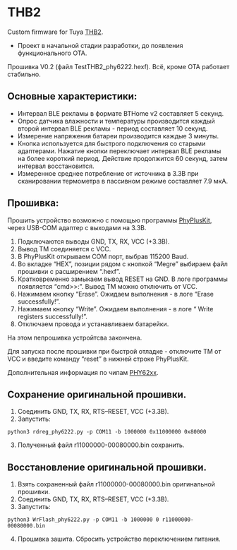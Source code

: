 # THB2
Custom firmware for Tuya [THB2](https://pvvx.github.io/THB2). 

* Проект в начальной стадии разработки, до появления функционального OTA.

Прошивка V0.2 (файл TestTHB2_phy6222.hexf). Всё, кроме OTA работает стабильно.

## Основные характеристики:

* Интервал BLE рекламы в формате BTHome v2 составляет 5 секунд.
* Опрос датчика влажности и температуры производится  каждый второй интервал BLE рекламы - период составляет 10 секунд.
* Измерение напряжения батареи производится каждые 3 минуты.
* Кнопка используется для быстрого подключения со старыми адаптерами. Нажатие кнопки переключает интервал BLE рекламы на более короткий период. Действие продолжится 60 секунд, затем интервал восстановится.
* Измеренное среднее потребление от источника в 3.3В при сканировании термометра в пассивном режиме составляет 7.9 мкА.

## Прошивка:

Прошить устройство возможно с помощью программы [PhyPlusKit](https://github.com/pvvx/PHY62x2/raw/master/PhyPlusKit/PhyPlusKit_v2.5.2c.rar), через USB-COM адаптер с выходами на 3.3В.

1. Подключаются выводы GND, TX, RX, VCC (+3.3B). 
2. Вывод TM соединяется с VCC.
3. В PhyPlusKit открываем COM порт, выбрав 115200 Baud.
4. Во вкладке “HEX”, позиции рядом с кнопкой “Megre” выбираем файл прошивки с расширением “.hexf”.  
5. Кратковременно замыкаем вывод RESET на GND. В логе программы появляется “cmd>>:”. Вывод TM можно отключить от VCC.
6. Нажимаем кнопку “Erase”. Ожидаем выполнения - в логе “Erase successfully!”.
7. Нажимаем кнопку “Write”. Ожидаем выполнения - в логе “ Write registers successfully!”.
8. Отключаем провода и устанавливаем батарейки.

На этом пепрошивка устройтсва закончена. 

Для запуска после прошивки при быстрой отладке - отключите TM от VCC и введите команду “reset” в нижней строке PhyPlusKit.

Дополнительная информация по чипам [PHY62xx](https://github.com/pvvx/PHY62x2). 

## Сохранение оригинальной прошивки.

1. Соединить GND, TX, RX, RTS–RESET, VCC (+3.3B).
2. Запустить:
```
python3 rdreg_phy6222.py -p COM11 -b 1000000 0x11000000 0x80000
```
3. Полученный файл r11000000-00080000.bin сохранить.

## Восстановление оригинальной прошивки.

1. Взять сохраненный файл r11000000-00080000.bin оригинальной прошивки.
2. Соединить GND, TX, RX, RTS–RESET, VCC (+3.3B).
3. Запустить:
```
python3 WrFlash_phy6222.py -p COM11 -b 1000000 0 r11000000-00080000.bin
```
4. Прошивка зашита. Сбросить устройство переключением питания.

